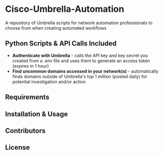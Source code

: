 # Cisco-Umbrella-Automation
A repository of Umbrella scripts for network automation professionals to choose from when creating automated workflows

## Python Scripts & API Calls Included
* **Authenticate with Umbrella** - calls the API key and key secret you created from a .env file and uses them to generate an access token (expires in 1 hour)
* **Find uncommon domains accessed in your network(s)** - automatically finds domains outside of Umbrella's top 1 million (posted daily) for potential investigation and/or action


## Requirements

## Installation & Usage

## Contributors

## License
